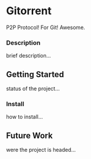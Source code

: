 # Gitorrent

P2P Protocol! For Git! Awesome.

### Description

  brief description...

## Getting Started

status of the project...

### Install

how to install...

## Future Work

were the project is headed...

